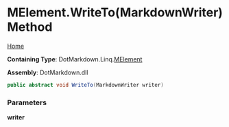 # MElement\.WriteTo\(MarkdownWriter\) Method

[Home](../../../../README.md)

**Containing Type**: DotMarkdown\.Linq\.[MElement](../README.md)

**Assembly**: DotMarkdown\.dll

```csharp
public abstract void WriteTo(MarkdownWriter writer)
```

### Parameters

**writer**